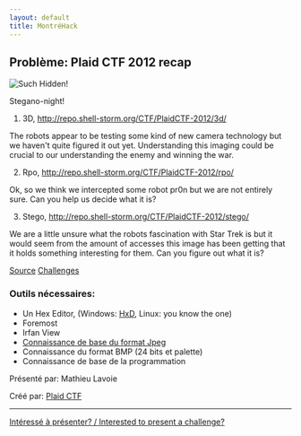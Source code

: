 ```yaml
---
layout: default
title: MontréHack
---
```


## Problème: Plaid CTF 2012 recap
![Such Hidden!](http://i.imgur.com/8NWXTbA.png)

Stegano-night!

1) 3D, http://repo.shell-storm.org/CTF/PlaidCTF-2012/3d/

The robots appear to be testing some kind of new camera technology but we haven't quite figured it out yet. Understanding this imaging could be crucial to our understanding the enemy and winning the war.

2) Rpo, http://repo.shell-storm.org/CTF/PlaidCTF-2012/rpo/

Ok, so we think we intercepted some robot pr0n but we are not entirely sure. Can you help us decide what it is?

3) Stego, http://repo.shell-storm.org/CTF/PlaidCTF-2012/stego/

We are a little unsure what the robots fascination with Star Trek is but it would seem from the amount of accesses this image has been getting that it holds something interesting for them. Can you figure out what it is?

[Source](http://www.techbrunch.fr/wp-content/uploads/2012/05/Plaid-CTF-2012-Simple-interface.htm)
[Challenges](http://repo.shell-storm.org/CTF/PlaidCTF-2012/)


### Outils nécessaires:

* Un Hex Editor, (Windows: [HxD](http://mh-nexus.de/en/hxd/), Linux: you know the one)
* Foremost
* Irfan View
* [Connaissance de base du format Jpeg](http://fr.wikipedia.org/wiki/JPEG#Syntaxe_et_structure)
* Connaissance du format BMP (24 bits et palette)
* Connaissance de base de la programmation

Présenté par: Mathieu Lavoie

Créé par: [Plaid CTF](http://www.plaidctf.com/)


<hr/>

[Intéressé à présenter? / Interested to present a challenge?](https://github.com/montrehack/montrehack.github.com/wiki/Present-at-Montrehack)
